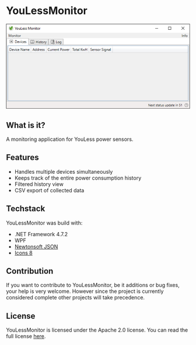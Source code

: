 # YouLessMonitor

![Main Window](/Screenshot.png)

## What is it?
A monitoring application for YouLess power sensors.

## Features
- Handles multiple devices simultaneously
- Keeps track of the entire power consumption history
- Filtered history view
- CSV export of collected data

## Techstack
YouLessMonitor was build with:
- .NET Framework 4.7.2
- WPF
- [Newtonsoft JSON](https://www.newtonsoft.com/json)
- [Icons 8](https://icons8.com)

## Contribution
If you want to contribute to YouLessMonitor, be it additions or bug fixes, your help is very welcome. However since the project is currently considered complete other projects will take precedence.

## License
YouLessMonitor is licensed under the Apache 2.0 license.
You can read the full license [here](/LICENSE).
